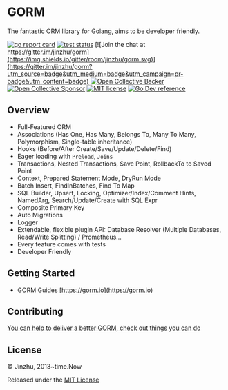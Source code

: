 # GORM

The fantastic ORM library for Golang, aims to be developer friendly.

[![go report card](https://goreportcard.com/badge/github.com/go-gorm/gorm "go report card")](https://goreportcard.com/report/github.com/go-gorm/gorm)
[![test status](https://github.com/go-gorm/gorm/workflows/tests/badge.svg?branch=master "test status")](https://github.com/go-gorm/gorm/actions)
[![Join the chat at https://gitter.im/jinzhu/gorm](https://img.shields.io/gitter/room/jinzhu/gorm.svg)](https://gitter.im/jinzhu/gorm?utm_source=badge&utm_medium=badge&utm_campaign=pr-badge&utm_content=badge)
[![Open Collective Backer](https://opencollective.com/gorm/tiers/backer/badge.svg?label=backer&color=brightgreen "Open Collective Backer")](https://opencollective.com/gorm)
[![Open Collective Sponsor](https://opencollective.com/gorm/tiers/sponsor/badge.svg?label=sponsor&color=brightgreen "Open Collective Sponsor")](https://opencollective.com/gorm)
[![MIT license](https://img.shields.io/badge/license-MIT-brightgreen.svg)](https://opensource.org/licenses/MIT)
[![Go.Dev reference](https://img.shields.io/badge/go.dev-reference-blue?logo=go&logoColor=white)](https://pkg.go.dev/github.com/donetkit/gorm?tab=doc)

## Overview

* Full-Featured ORM
* Associations (Has One, Has Many, Belongs To, Many To Many, Polymorphism, Single-table inheritance)
* Hooks (Before/After Create/Save/Update/Delete/Find)
* Eager loading with `Preload`, `Joins`
* Transactions, Nested Transactions, Save Point, RollbackTo to Saved Point
* Context, Prepared Statement Mode, DryRun Mode
* Batch Insert, FindInBatches, Find To Map
* SQL Builder, Upsert, Locking, Optimizer/Index/Comment Hints, NamedArg, Search/Update/Create with SQL Expr
* Composite Primary Key
* Auto Migrations
* Logger
* Extendable, flexible plugin API: Database Resolver (Multiple Databases, Read/Write Splitting) / Prometheus…
* Every feature comes with tests
* Developer Friendly

## Getting Started

* GORM Guides [https://gorm.io](https://gorm.io)

## Contributing

[You can help to deliver a better GORM, check out things you can do](https://gorm.io/contribute.html)

## License

© Jinzhu, 2013~time.Now

Released under the [MIT License](https://github.com/go-gorm/gorm/blob/master/License)
